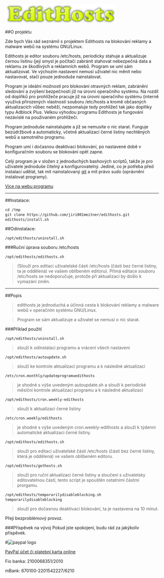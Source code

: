 ![edithosts logo](https://raw.githubusercontent.com/jiri001meitner/edithosts/master/edithosts.png)

##O projektu

Zde bych Vás rád seznámil s projektem Edithosts na blokování reklamy a malware webů na systému GNU/Linux.

Edithosts je editor souboru /etc/hosts, periodicky stahuje a aktualizuje černou listinu (její smysl je počítači zabránit stahovat nebezpečná data a reklamu ze škodlivých a reklamních webů. Program se umí sám aktualizovat. Ve výchozím nastavení nemusí uživatel nic měnit nebo nastavovat, stačí pouze jednoduše nainstalovat.

Program je ideální možností pro blokování otravných reklam, zabránění sledování a zvýšení bezpečnosti již na úrovni operačního systému. Na rozdíl od doplňků pro prohlížeče pracuje již na úrovni operačního systému (interně využívá přirozených vlastností souboru /etc/hosts a kromě občasných aktualizacích vůbec neběží, nezpomaluje tedy prohlížeč tak jako doplňky typu Adblock Plus. Velkou výhodou programu Edithosts je fungování nezávislé na používaném prohlížeči.

Program jednoduše nainstalujete a již se nemusíte o nic starat. Funguje bezúdržbově a automaticky, včetně aktualizací černé listiny nechtěných webů a samotného programu.

Program umí i dočasnou deaktivaci blokování, po nastavené době v konfiguračním souboru se blokování opět zapne.

Celý program je v složen z jednoduchých bashových scriptů, takže je pro uživatele jednoduše čitelný a konfigurovatelný. Jediné, co je potřeba před instalací udělat, tak mít nainstalovaný [git](apt://git) a mít právo sudo (oprávnění instalovat programy).

[Více na webu programu](http://edithosts.meitner.cz)

***

##Instalace:

	cd /tmp
	git clone https://github.com/jiri001meitner/edithosts.git
	edithosts/install.sh

##Odinstalace:

	/opt/edithosts/uninstall.sh

###Ruční úprava souboru /etc/hosts

	/opt/edithosts/edithosts.sh

>(Slouží pro editaci uživatelské části /etc/hosts (části bez černé listiny, ta je oddělená) ve vašem oblíbeném editoru). Přímá editace souboru /etc/hosts se nedoporučuje, protože při aktualizaci by došlo k vymazání změn.

***
##Popis

>edithosts je jednoduchá a účinná cesta k blokování reklamy a malware webů v operačním systému GNU/Linux.

>Program se sám aktualizuje a uživatel se nemusí o nic starat.


###Příklad použití

	/opt/edithosts/uninstall.sh
>slouží k odinstalaci programu a vrácení všech nastavení

	/opt/edithosts/autoupdate.sh
>slouží ke kontrole aktualizací programu a k následné aktualizaci

	/etc/cron.monthly/updateprogramuedithosts
>je shodné s výše uvedeným autoupdate.sh a slouží k periodické měsíční kontrole aktualizací programu a k následné aktualizaci

	/opt/edithosts/cron.weekly-edithosts
>slouží k aktualizaci černé listiny

	/etc/cron.weekly/edithosts
>je shodné s výše uvedeným cron.weekly-edithosts a slouží k týdenní automatické aktualizaci černé listiny.

	/opt/edithosts/edithosts.sh
>slouží pro editaci uživatelské části /etc/hosts (části bez černé listiny, která je oddělená) ve vašem oblíbeném editoru.

	/opt/edithosts/gethosts.sh
>slouží pro ruční aktualizaci černé listiny a sloučení s uživatelsky editovatelnou částí, tento script je spouštěn ostatními částmi prorgamu.

	/opt/edithosts/temporarilydisableblocking.sh
	temporarilydisableblocking
>slouží pro dočasnou deaktivaci blokování, ta je nastavena na 10 minut.

Přeji bezproblémový provoz.

###Příspěvek na vývoj
Pokud jste spokojení, budu rád za jakýkoliv příspěvek.

#![paypal logo](http://goo.gl/x7gkAc)

[PayPal účet či platební karta online](http://l.meitner.cz/paypal-edithosts)


Fio banka: 2100068351/2010

mBank: 670100-2201542227/6210
